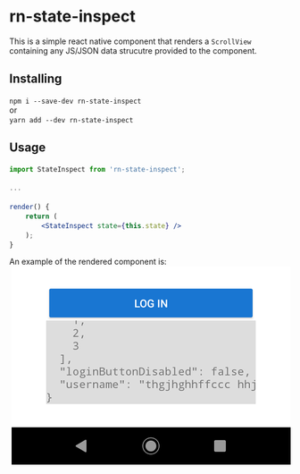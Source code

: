 # rn-state-inspect

This is a simple react native component that renders a `ScrollView` containing any JS/JSON data strucutre provided to the component.

## Installing 

`npm i --save-dev rn-state-inspect`  
or  
`yarn add --dev rn-state-inspect`

## Usage

```jsx
import StateInspect from 'rn-state-inspect';

...

render() {
    return (
        <StateInspect state={this.state} />
    );
}
```

An example of the rendered component is:  
  ![demo](./docs/images/state_inspect_demo.png)